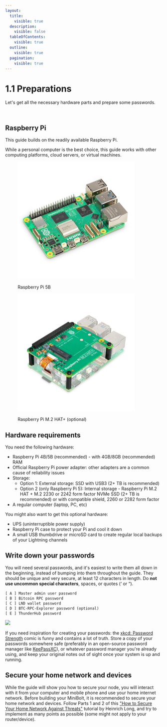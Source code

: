 ```yaml
---
layout:
  title:
    visible: true
  description:
    visible: false
  tableOfContents:
    visible: true
  outline:
    visible: true
  pagination:
    visible: true
---
```


# 1.1 Preparations

Let's get all the necessary hardware parts and prepare some passwords.

<figure><img src="../.gitbook/assets/Starting_MiniBolt.gif" alt=""><figcaption></figcaption></figure>

## Raspberry Pi

This guide builds on the readily available Raspberry Pi.

While a personal computer is the best choice, this guide works with other computing platforms, cloud servers, or virtual machines.

<div>

<figure><img src="../.gitbook/assets/raspberry-pi-5-model-b.jpg" alt="" width="375"><figcaption><p>Raspberry Pi 5B</p></figcaption></figure>

 

<figure><img src="../.gitbook/assets/raspberry-pi-m-2-hat.jpg" alt="" width="375"><figcaption><p>Raspberry Pi M.2 HAT+ (optional)</p></figcaption></figure>

</div>

## Hardware requirements

You need the following hardware:

* Raspberry Pi 4B/5B (recommended) - with 4GB/8GB (recommended) RAM
* Official Raspberry Pi power adapter: other adapters are a common cause of reliability issues
* Storage:
  * Option 1: External storage: SSD with USB3 (2+ TB is recommended)
  * Option 2 (only Raspberry Pi 5): Internal storage - Raspberry Pi M.2 HAT + M.2 2230 or 2242 form factor NVMe SSD (2+ TB is recommended) or with compatible shield, 2260 or 2282 form factor
* A regular computer (laptop, PC, etc)

You might also want to get this optional hardware:

* UPS (uninterruptible power supply)
* Raspberry Pi case to protect your Pi and cool it down
* A small USB thumbdrive or microSD card to create regular local backups of your Lightning channels

## Write down your passwords

You will need several passwords, and it's easiest to write them all down in the beginning, instead of bumping into them throughout the guide. They should be unique and very secure, at least 12 characters in length. Do **not use uncommon special characters**, spaces, or quotes (‘ or “).

```
[ A ] Master admin user password
[ B ] Bitcoin RPC password
[ C ] LND wallet password
[ D ] BTC-RPC-Explorer password (optional)
[ E ] ThunderHub password
```

![](../.gitbook/assets/password\_strength.png)

If you need inspiration for creating your passwords: the [xkcd: Password Strength](https://xkcd.com/936/) comic is funny and contains a lot of truth. Store a copy of your passwords somewhere safe (preferably in an open-source password manager like [KeePassXC](https://keepassxc.org/)), or whatever password manager you're already using, and keep your original notes out of sight once your system is up and running.

## Secure your home network and devices

While the guide will show you how to secure your node, you will interact with it from your computer and mobile phone and use your home internet network. Before building your MiniBolt, it is recommended to secure your home network and devices. Follow Parts 1 and 2 of this ["How to Secure Your Home Network Against Threats"](https://restoreprivacy.com/secure-home-network/) tutorial by Heinrich Long, and try to implement as many points as possible (some might not apply to your router/device).
